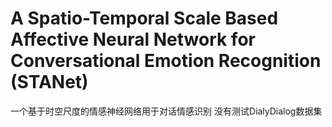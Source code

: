 # A Spatio-Temporal Scale Based Affective Neural Network for Conversational Emotion Recognition (STANet)
一个基于时空尺度的情感神经网络用于对话情感识别
没有测试DialyDialog数据集